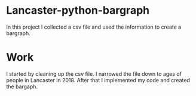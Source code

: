 # Lancaster-python-bargraph

In this project I collected a csv file and used the information to create a bargraph. 

# Work
I started by cleaning up the csv file. I narrowed the file down to ages of people in Lancaster in 2018. After that I implemented my code and created the bargaph.


